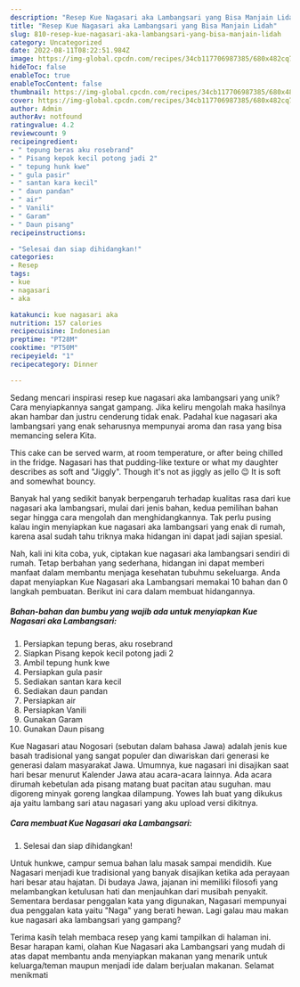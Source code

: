 ```yaml
---
description: "Resep Kue Nagasari aka Lambangsari yang Bisa Manjain Lidah"
title: "Resep Kue Nagasari aka Lambangsari yang Bisa Manjain Lidah"
slug: 810-resep-kue-nagasari-aka-lambangsari-yang-bisa-manjain-lidah
category: Uncategorized
date: 2022-08-11T08:22:51.984Z
image: https://img-global.cpcdn.com/recipes/34cb117706987385/680x482cq70/kue-nagasari-aka-lambangsari-foto-resep-utama.jpg
hideToc: false
enableToc: true
enableTocContent: false
thumbnail: https://img-global.cpcdn.com/recipes/34cb117706987385/680x482cq70/kue-nagasari-aka-lambangsari-foto-resep-utama.jpg
cover: https://img-global.cpcdn.com/recipes/34cb117706987385/680x482cq70/kue-nagasari-aka-lambangsari-foto-resep-utama.jpg
author: Admin
authorAv: notfound
ratingvalue: 4.2
reviewcount: 9
recipeingredient:
- " tepung beras aku rosebrand"
- " Pisang kepok kecil potong jadi 2"
- " tepung hunk kwe"
- " gula pasir"
- " santan kara kecil"
- " daun pandan"
- " air"
- " Vanili"
- " Garam"
- " Daun pisang"
recipeinstructions:

- "Selesai dan siap dihidangkan!"
categories:
- Resep
tags:
- kue
- nagasari
- aka

katakunci: kue nagasari aka 
nutrition: 157 calories
recipecuisine: Indonesian
preptime: "PT28M"
cooktime: "PT50M"
recipeyield: "1"
recipecategory: Dinner

---
```





Sedang mencari inspirasi resep kue nagasari aka lambangsari yang unik? Cara menyiapkannya sangat gampang. Jika keliru mengolah maka hasilnya akan hambar dan justru cenderung tidak enak. Padahal kue nagasari aka lambangsari yang enak seharusnya mempunyai aroma dan rasa yang bisa memancing selera Kita.





This cake can be served warm, at room temperature, or after being chilled in the fridge. Nagasari has that pudding-like texture or what my daughter describes as soft and &#34;Jiggly&#34;. Though it&#39;s not as jiggly as jello 😉 It is soft and somewhat bouncy.

Banyak hal yang sedikit banyak berpengaruh terhadap kualitas rasa dari kue nagasari aka lambangsari, mulai dari jenis bahan, kedua pemilihan bahan segar hingga cara mengolah dan menghidangkannya. Tak perlu pusing kalau ingin menyiapkan kue nagasari aka lambangsari yang enak di rumah, karena asal sudah tahu triknya maka hidangan ini dapat jadi sajian spesial.






Nah, kali ini kita coba, yuk, ciptakan kue nagasari aka lambangsari sendiri di rumah. Tetap berbahan yang sederhana, hidangan ini dapat memberi manfaat dalam membantu menjaga kesehatan tubuhmu sekeluarga. Anda dapat menyiapkan Kue Nagasari aka Lambangsari memakai 10 bahan dan 0 langkah pembuatan. Berikut ini cara dalam membuat hidangannya.

<!--inarticleads1-->

##### Bahan-bahan dan bumbu yang wajib ada untuk menyiapkan Kue Nagasari aka Lambangsari:

1. Persiapkan  tepung beras, aku rosebrand
1. Siapkan  Pisang kepok kecil potong jadi 2
1. Ambil  tepung hunk kwe
1. Persiapkan  gula pasir
1. Sediakan  santan kara kecil
1. Sediakan  daun pandan
1. Persiapkan  air
1. Persiapkan  Vanili
1. Gunakan  Garam
1. Gunakan  Daun pisang


Kue Nagasari atau Nogosari (sebutan dalam bahasa Jawa) adalah jenis kue basah tradisional yang sangat populer dan diwariskan dari generasi ke generasi dalam masyarakat Jawa. Umumnya, kue nagasari ini disajikan saat hari besar menurut Kalender Jawa atau acara-acara lainnya. Ada acara dirumah kebetulan ada pisang matang buat pacitan atau suguhan. mau digoreng minyak goreng langkaa dilampung. Yowes lah buat yang dikukus aja yaitu lambang sari atau nagasari yang aku upload versi dikitnya. 

<!--inarticleads2-->

##### Cara membuat Kue Nagasari aka Lambangsari:


1. Selesai dan siap dihidangkan!

Untuk hunkwe, campur semua bahan lalu masak sampai mendidih. Kue Nagasari menjadi kue tradisional yang banyak disajikan ketika ada perayaan hari besar atau hajatan. Di budaya Jawa, jajanan ini memiliki filosofi yang melambangkan ketulusan hati dan menjauhkan dari musibah penyakit. Sementara berdasar penggalan kata yang digunakan, Nagasari mempunyai dua penggalan kata yaitu &#34;Naga&#34; yang berati hewan. Lagi galau mau makan kue nagasari aka lambangsari yang gampang? 

Terima kasih telah membaca resep yang kami tampilkan di halaman ini. Besar harapan kami, olahan Kue Nagasari aka Lambangsari yang mudah di atas dapat membantu anda menyiapkan makanan yang menarik untuk keluarga/teman maupun menjadi ide dalam berjualan makanan. Selamat menikmati
